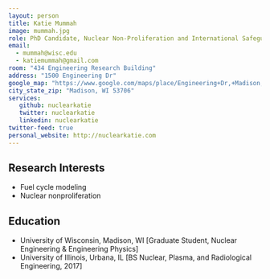 ```yaml
---
layout: person
title: Katie Mummah
image: mummah.jpg
role: PhD Candidate, Nuclear Non-Proliferation and International Safeguards Fellow
email: 
  - mummah@wisc.edu
  - katiemummah@gmail.com
room: "434 Engineering Research Building"
address: "1500 Engineering Dr"
google_map: "https://www.google.com/maps/place/Engineering+Dr,+Madison,+WI+53706/@43.0722638,-89.4132024,17z/data=!4m5!3m4!1s0x8807acc6ec542427:0x8e97163cfd1719a0!8m2!3d43.0722638!4d-89.4110137"
city_state_zip: "Madison, WI 53706"
services:
   github: nuclearkatie
   twitter: nuclearkatie
   linkedin: nuclearkatie
twitter-feed: true
personal_website: http://nuclearkatie.com
---
```



## Research Interests

* Fuel cycle modeling
 * Nuclear nonproliferation


## Education 

* University of Wisconsin, Madison, WI [Graduate Student, Nuclear Engineering & Engineering Physics]
 * University of Illinois, Urbana, IL [BS Nuclear, Plasma, and Radiological Engineering, 2017]


